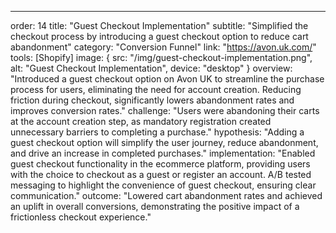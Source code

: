 ---
order: 14
title: "Guest Checkout Implementation"
subtitle: "Simplified the checkout process by introducing a guest checkout option to reduce cart abandonment"
category: "Conversion Funnel"
link: "https://avon.uk.com/"
tools: [Shopify]
image: {
    src: "/img/guest-checkout-implementation.png",
    alt: "Guest Checkout Implementation",
    device: "desktop"
}
overview: "Introduced a guest checkout option on Avon UK to streamline the purchase process for users, eliminating the need for account creation. Reducing friction during checkout, significantly lowers abandonment rates and improves conversion rates."
challenge: "Users were abandoning their carts at the account creation step, as mandatory registration created unnecessary barriers to completing a purchase."
hypothesis: "Adding a guest checkout option will simplify the user journey, reduce abandonment, and drive an increase in completed purchases."
implementation: "Enabled guest checkout functionality in the ecommerce platform, providing users with the choice to checkout as a guest or register an account. A/B tested messaging to highlight the convenience of guest checkout, ensuring clear communication."
outcome: "Lowered cart abandonment rates and achieved an uplift in overall conversions, demonstrating the positive impact of a frictionless checkout experience."